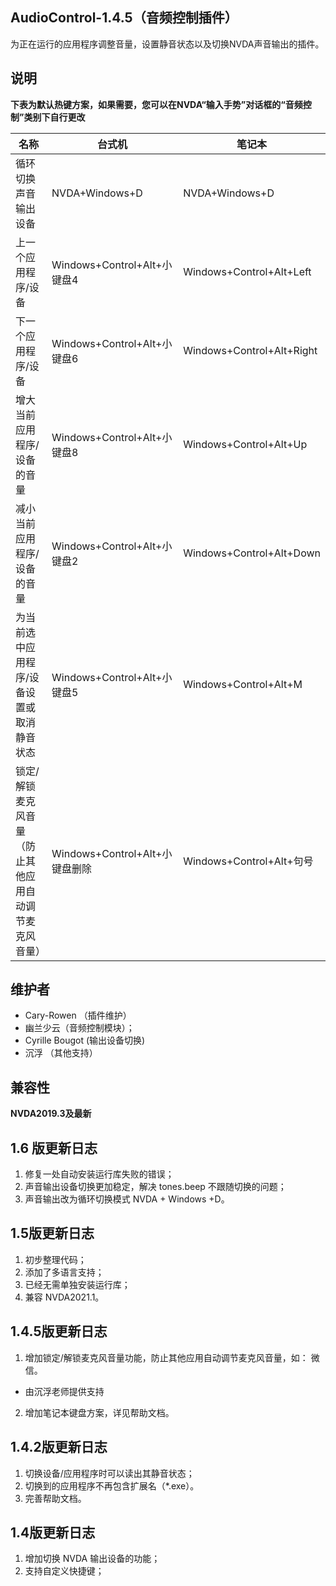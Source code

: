 ## AudioControl-1.4.5（音频控制插件）

为正在运行的应用程序调整音量，设置静音状态以及切换NVDA声音输出的插件。

## 说明

**下表为默认热键方案，如果需要，您可以在NVDA“输入手势”对话框的“音频控制”类别下自行更改**

| 名称 | 台式机 | 笔记本 |
| ---- | ---- | ---- |
| 循环切换声音输出设备 | NVDA+Windows+D | NVDA+Windows+D |
| 上一个应用程序/设备 | Windows+Control+Alt+小键盘4 | Windows+Control+Alt+Left |
| 下一个应用程序/设备 | Windows+Control+Alt+小键盘6 | Windows+Control+Alt+Right |
| 增大当前应用程序/设备的音量 | Windows+Control+Alt+小键盘8 | Windows+Control+Alt+Up |
| 减小当前应用程序/设备的音量 | Windows+Control+Alt+小键盘2 | Windows+Control+Alt+Down |
| 为当前选中应用程序/设备设置或取消静音状态 | Windows+Control+Alt+小键盘5 | Windows+Control+Alt+M |
| 锁定/解锁麦克风音量（防止其他应用自动调节麦克风音量） | Windows+Control+Alt+小键盘删除 | Windows+Control+Alt+句号 |

## 维护者

* Cary-Rowen （插件维护）
* 幽兰少云（音频控制模块）；
* Cyrille Bougot (输出设备切换)
* 沉浮 （其他支持）

## 兼容性
**NVDA2019.3及最新**


## 1.6 版更新日志
1. 修复一处自动安装运行库失败的错误；
2. 声音输出设备切换更加稳定，解决 tones.beep 不跟随切换的问题；
3. 声音输出改为循环切换模式 NVDA + Windows +D。

## 1.5版更新日志
1. 初步整理代码；
2. 添加了多语言支持；
3. 已经无需单独安装运行库；
4. 兼容 NVDA2021.1。

## 1.4.5版更新日志
1. 增加锁定/解锁麦克风音量功能，防止其他应用自动调节麦克风音量，如： 微信。
  - 由沉浮老师提供支持
2. 增加笔记本键盘方案，详见帮助文档。

## 1.4.2版更新日志
1. 切换设备/应用程序时可以读出其静音状态；
2. 切换到的应用程序不再包含扩展名（*.exe）。
3. 完善帮助文档。

## 1.4版更新日志
1. 增加切换 NVDA 输出设备的功能；
2. 支持自定义快捷键；
